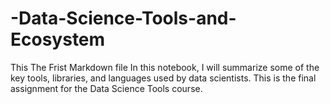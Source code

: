 # -Data-Science-Tools-and-Ecosystem
This The Frist  Markdown file 
In this notebook, I will summarize some of the key tools, libraries, and languages used by data scientists. This is the final assignment for the Data Science Tools course.
